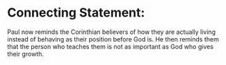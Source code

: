 # Connecting Statement:

Paul now reminds the Corinthian believers of how they are actually living instead of behaving as their position before God is. He then reminds them that the person who teaches them is not as important as God who gives their growth.
